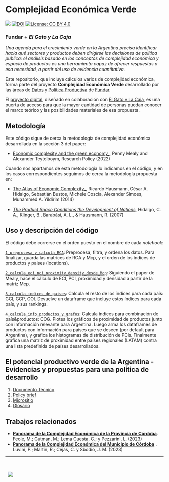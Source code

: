 # Complejidad Económica Verde

[![](https://fund.ar/wp-content/uploads/2021/09/DesarrolloVerde2.jpg)](https://www.fund.ar/wp-content/uploads/2021/09/El-Potencial-Productivo-Verde-de-la-Argentina.pdf)
[![DOI](https://zenodo.org/badge/DOI/10.5281/zenodo.13931731.svg)](https://zenodo.org/doi/10.5281/zenodo.13931731)
[![License: CC BY 4.0](https://img.shields.io/badge/License-CC%20BY%20NC%20SA%204.0-lightgrey.svg)](https://creativecommons.org/licenses/by/4.0/)

### Fundar + _El Gato y La Caja_

_Una agenda para el crecimiento verde en la Argentina precisa identificar hacia qué sectores y productos deben dirigirse las decisiones de política pública: el análisis basado en los conceptos de complejidad económica y espacio de productos es una herramienta capaz de ofrecer respuestas a esa necesidad, a partir del uso de evidencia cuantitativa_. 

Este repositorio, que incluye cálculos varios de complejidad económica, forma parte del proyecto **Complejidad Económica Verde** desarrollado por las áreas de [Datos](https://fund.ar/area/datos/) y [Politica Productiva](https://fund.ar/area/politica-productiva/) de [Fundar](https://fund.ar/). 

El [proyecto digital](https://complejidadeconomicaverde.fund.ar/sobre-el-proyecto/), diseñado en colaboración con [El Gato y La Caja](https://elgatoylacaja.com/), es una puerta de acceso para que la mayor cantidad de personas puedan conocer el marco teórico y las posibilidades materiales de esa propuesta. 


## Metodología

Este código sigue de cerca la metodología de complejidad económica desarrollada en la sección 3 del paper:

- [Economic complexity and the green economy_](https://doi.org/10.1016/j.respol.2020.103948), Penny Mealy and Alexander Teytelboym, Research Policy (2022)

Cuando nos apartamos de esta metodología lo indicamos en el código, y en los casos correspondientes seguimos de cerca la metodología propuesta en:

- [The Atlas of Economic Complexity_](https://direct.mit.edu/books/oa-monograph/3014/The-Atlas-of-Economic-ComplexityMapping-Paths-to), Ricardo Hausmann, César A. Hidalgo, Sebastián Bustos, Michele Coscia, Alexander Simoes, Muhammed A. Yildirim (2014)

- [_The Product Space Conditions the Development of Nations_](https://arxiv.org/ftp/arxiv/papers/0708/0708.2090.pdf), Hidalgo, C. A., Klinger, B., Barabási, A. L., & Hausmann, R. (2007) 


## Uso y descripción del código

El código debe correrse en el orden puesto en el nombre de cada _notebook_:

[`1_preprocesa_y_calcula_RCA`](https://github.com/TuQmano/complejidad-economica/blob/main/1_preprocesa_y_calcula_RCA.ipynb): Preprocesa, filtra, y ordena los datos. Para finalizar, guarda las matrices de RCA y Mcp, y el orden de los índices de productos y paises (locations).

[`2_calcula_eci_pci_proximity_density_desde_Mcp`](https://github.com/TuQmano/complejidad-economica/blob/main/2_calcula_eci_pci_proximity_density_desde_Mcp.ipynb): Siguiendo el paper de Mealy, hace el cálculo de ECI, PCI, proximidad y densidad a partir de la matriz Mcp.

[`3_calcula_indices_de_paises`](https://github.com/TuQmano/complejidad-economica/blob/main/3_calcula_indices_de_paises.ipynb): Calcula el resto de los índices para cada país: GCI, GCP, COI. Devuelve un dataframe que incluye estos índices para cada país, y sus rankings.

[`4_calcula_info_productos_y_grafos`](https://github.com/TuQmano/complejidad-economica/blob/main/4_calcula_info_productos_y_grafos.ipynb): Calcula índices para combinación de país&productos: COG. Plotea los gráficos de proximidad de productos junto con información relevante para Argentina. Luego arma los dataframes de productos con información para países que se deseen (por default para Argentina), y grafica los histogramas de distribución de PCIs. Finalmente grafica una matriz de proximidad entre países regionales (LATAM) contra una lista predefinida de países desarrollados.

## El potencial productivo verde de la Argentina - Evidencias y propuestas para una política de desarrollo

1. [Documento Técnico](https://www.fund.ar/wp-content/uploads/2021/09/El-Potencial-Productivo-Verde-de-la-Argentina.pdf)
2. [Policy brief](https://www.fund.ar/wp-content/uploads/2021/09/El-Potencial-Productivo-Verde-de-la-Argentina_PB.pdf)  
3. [Micrositio](https://complejidadeconomicaverde.fund.ar/)
4. [Glosario](https://fund.ar/publicacion/glosario-ppv/)


## Trabajos relacionados

- [**Panorama de la Complejidad Económica de la Provincia de Córdoba**](https://fund.ar/wp-content/uploads/2023/04/Fundar_Panorama_Complejidad_Economica_Cordoba-1.pdf). Feole, M.; Gutman, M.; Lema Cuesta, C.; y Pezzarini, L. (2023)
- [**Panorama de la Complejidad Económica del Municipio de Córdoba**](https://fund.ar/wp-content/uploads/2023/05/Fundar_Panorama_Complejidad_Economica_Municipio_Cordoba-2.pdf)  . Luvini, P.; Martin, R.; Cejas, C. y Sbodio, J. M. (2023)



---
<div>&nbsp;</div>
<div>&nbsp;</div>
<div>
  &nbsp;
  <a href="https://fund.ar">
  <picture>
    <source media="(prefers-color-scheme: dark)" srcset="https://github.com/datos-Fundar/fundartools/assets/86327859/6ef27bf9-141f-4537-9d78-e16b80196959">
    <source media="(prefers-color-scheme: light)" srcset="https://github.com/datos-Fundar/fundartools/assets/86327859/aa8e7c72-4fad-403a-a8b9-739724b4c533">
    <img src="fund.ar"></img>
  </picture>
</a>
</div>

